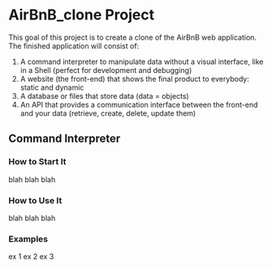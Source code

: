 # AirBnB_clone Project
This goal of this project is to create a clone of the AirBnB web application. The finished application will consist of: 

1. A command interpreter to manipulate data without a visual interface, like in a Shell (perfect for development and debugging)
2. A website (the front-end) that shows the final product to everybody: static and dynamic
3. A database or files that store data (data = objects)
4. An API that provides a communication interface between the front-end and your data (retrieve, create, delete, update them)

## Command Interpreter
### How to Start It
blah 
blah 
blah
### How to Use It
blah 
blah 
blah
### Examples
ex 1
ex 2
ex 3
